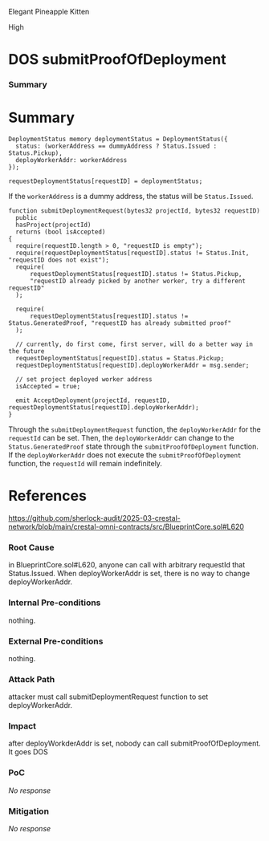 Elegant Pineapple Kitten

High

# DOS submitProofOfDeployment

### Summary

# Summary

```solidity
DeploymentStatus memory deploymentStatus = DeploymentStatus({
  status: (workerAddress == dummyAddress ? Status.Issued : Status.Pickup),
  deployWorkerAddr: workerAddress
});

requestDeploymentStatus[requestID] = deploymentStatus;
```

If the `workerAddress` is a dummy address, the status will be `Status.Issued`.

```solidity
function submitDeploymentRequest(bytes32 projectId, bytes32 requestID)
  public
  hasProject(projectId)
  returns (bool isAccepted)
{
  require(requestID.length > 0, "requestID is empty");
  require(requestDeploymentStatus[requestID].status != Status.Init, "requestID does not exist");
  require(
      requestDeploymentStatus[requestID].status != Status.Pickup,
      "requestID already picked by another worker, try a different requestID"
  );

  require(
      requestDeploymentStatus[requestID].status != Status.GeneratedProof, "requestID has already submitted proof"
  );

  // currently, do first come, first server, will do a better way in the future
  requestDeploymentStatus[requestID].status = Status.Pickup;
  requestDeploymentStatus[requestID].deployWorkerAddr = msg.sender;

  // set project deployed worker address
  isAccepted = true;

  emit AcceptDeployment(projectId, requestID, requestDeploymentStatus[requestID].deployWorkerAddr);
}
```

Through the `submitDeploymentRequest` function, the `deployWorkerAddr` for the `requestId` can be set. Then, the `deployWorkerAddr` can change to the `Status.GeneratedProof` state through the `submitProofOfDeployment` function. If the `deployWorkerAddr` does not execute the `submitProofOfDeployment` function, the `requestId` will remain indefinitely.

# References

https://github.com/sherlock-audit/2025-03-crestal-network/blob/main/crestal-omni-contracts/src/BlueprintCore.sol#L620

### Root Cause

in BlueprintCore.sol#L620, anyone can call with arbitrary requestId that Status.Issued.
When deployWorkerAddr is set, there is no way to change deployWorkerAddr.

### Internal Pre-conditions

nothing.

### External Pre-conditions

nothing.

### Attack Path

attacker must call submitDeploymentRequest function to set deployWorkerAddr.

### Impact

after deployWorkderAddr is set, nobody can call submitProofOfDeployment. It goes DOS

### PoC

_No response_

### Mitigation

_No response_